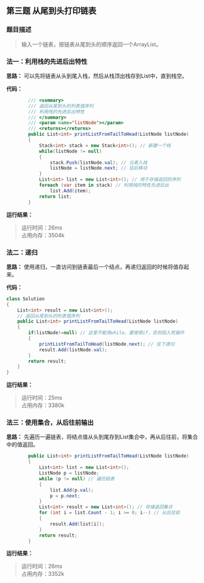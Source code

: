 ## 第三题 从尾到头打印链表

### 题目描述

> 输入一个链表，按链表从尾到头的顺序返回一个ArrayList。

### 法一：利用栈的先进后出特性

**思路：** 可以先将链表从头到尾入栈，然后从栈顶出栈存到List中，直到栈空。

**代码：** 

```C#
        /// <summary>
        /// 返回从尾到头的列表值序列
        /// 利用栈的先进后出特性
        /// </summary>
        /// <param name="listNode"></param>
        /// <returns></returns>
        public List<int> printListFromTailToHead(ListNode listNode)
        {
            Stack<int> stack = new Stack<int>(); // 新建一个栈
            while(listNode != null)
            {
                stack.Push(listNode.val); // 元素入栈
                listNode = listNode.next; // 往后移动
            }
            List<int> list = new List<int>(); // 用于存储返回的序列
            foreach (var item in stack) // 利用栈的特性先进后出
                list.Add(item);
            return list;
        }
```

**运行结果：** 
> 运行时间：26ms   
> 占用内存：3504k

### 法二：递归

**思路：**  使用递归，一直访问到链表最后一个结点，再递归返回的时候将值存起来。

**代码：** 

```C#
class Solution
{
    List<int> result = new List<int>();
    // 返回从尾到头的列表值序列
    public List<int> printListFromTailToHead(ListNode listNode)
    {
        if(listNode!=null) // 这里不能用while，要使用if，否则陷入死循环
        {
            printListFromTailToHead(listNode.next); // 往下递归 
            result.Add(listNode.val); 
        }
        return result;
    }
}
```

**运行结果：** 
> 运行时间：25ms   
> 占用内存：3380k

### 法三：使用集合，从后往前输出

**思路：** 先遍历一遍链表，将结点值从头到尾存到List集合中，再从后往前，将集合中的值返回。

```C#
        public List<int> printListFromTailToHead(ListNode listNode)
        {
            List<int> list = new List<int>();
            ListNode p = listNode;
            while (p != null) // 遍历链表
            {
                list.Add(p.val);
                p = p.next;
            }
            List<int> result = new List<int>(); // 存储返回集合
            for (int i = list.Count - 1; i >= 0; i--) // 从后往前
            {
                result.Add(list[i]);
            }
            return result;
        }
```

**运行结果：** 

> 运行时间：26ms   
> 占用内存：3352k
